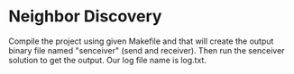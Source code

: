 # Neighbor Discovery
 
Compile the project using given Makefile and that will create the output binary file named "senceiver" (send and receiver). 
Then run the senceiver solution to get the output.
Our log file name is log.txt.